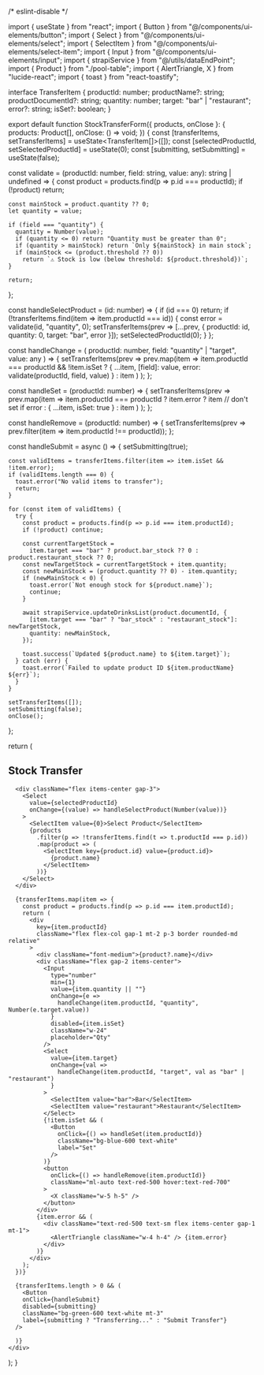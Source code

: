 /* eslint-disable */

import { useState } from "react";
import { Button } from "@/components/ui-elements/button";
import { Select } from "@/components/ui-elements/select";
import { SelectItem } from "@/components/ui-elements/select-item";
import { Input } from "@/components/ui-elements/input";
import { strapiService } from "@/utils/dataEndPoint";
import { Product } from "./pool-table";
import { AlertTriangle, X } from "lucide-react";
import { toast } from "react-toastify";

interface TransferItem {
  productId: number;
  productName?: string;
  productDocumentId?: string;
  quantity: number;
  target: "bar" | "restaurant";
  error?: string;
  isSet?: boolean;
}

export default function StockTransferForm({ products, onClose }: { products: Product[],   onClose: () => void;
}) {
  const [transferItems, setTransferItems] = useState<TransferItem[]>([]);
  const [selectedProductId, setSelectedProductId] = useState<number>(0);
  const [submitting, setSubmitting] = useState(false);


  const validate = (productId: number, field: string, value: any): string | undefined => {
    const product = products.find(p => p.id === productId);
    if (!product) return;

    const mainStock = product.quantity ?? 0;
    let quantity = value;

    if (field === "quantity") {
      quantity = Number(value);
      if (quantity <= 0) return "Quantity must be greater than 0";
      if (quantity > mainStock) return `Only ${mainStock} in main stock`;
      if (mainStock <= (product.threshold ?? 0))
        return `⚠️ Stock is low (below threshold: ${product.threshold})`;
    }

    return;
  };

  const handleSelectProduct = (id: number) => {
    if (id === 0) return;
    if (!transferItems.find(item => item.productId === id)) {
      const error = validate(id, "quantity", 0);
      setTransferItems(prev => [...prev, { productId: id, quantity: 0, target: "bar", error }]);
      setSelectedProductId(0);
    }
  };

  const handleChange = (
    productId: number,
    field: "quantity" | "target",
    value: any
  ) => {
    setTransferItems(prev =>
      prev.map(item =>
        item.productId === productId && !item.isSet
          ? { ...item, [field]: value, error: validate(productId, field, value) }
          : item
      )
    );
  };

  const handleSet = (productId: number) => {
    setTransferItems(prev =>
      prev.map(item =>
        item.productId === productId
          ? item.error
            ? item // don't set if error
            : { ...item, isSet: true }
          : item
      )
    );
  };

  const handleRemove = (productId: number) => {
    setTransferItems(prev => prev.filter(item => item.productId !== productId));
  };

  const handleSubmit = async () => {
    setSubmitting(true);

    const validItems = transferItems.filter(item => item.isSet && !item.error);
    if (validItems.length === 0) {
      toast.error("No valid items to transfer");
      return;
    }

    for (const item of validItems) {
      try {
        const product = products.find(p => p.id === item.productId);
        if (!product) continue; 

        const currentTargetStock =
          item.target === "bar" ? product.bar_stock ?? 0 : product.restaurant_stock ?? 0;
        const newTargetStock = currentTargetStock + item.quantity;
        const newMainStock = (product.quantity ?? 0) - item.quantity;
        if (newMainStock < 0) {
          toast.error(`Not enough stock for ${product.name}`);
          continue;
        }

        await strapiService.updateDrinksList(product.documentId, {
          [item.target === "bar" ? "bar_stock" : "restaurant_stock"]: newTargetStock,
          quantity: newMainStock,
        });
        
        toast.success(`Updated ${product.name} to ${item.target}`);
      } catch (err) {
        toast.error(`Failed to update product ID ${item.productName} ${err}`);
      }
    }

    setTransferItems([]);
    setSubmitting(false);
    onClose(); 

  };

  return (
    <div className="p-4 space-y-4">
      <h2 className="text-xl font-bold">Stock Transfer</h2>

      <div className="flex items-center gap-3">
        <Select
          value={selectedProductId}
          onChange={(value) => handleSelectProduct(Number(value))}
        >
          <SelectItem value={0}>Select Product</SelectItem>
          {products
            .filter(p => !transferItems.find(t => t.productId === p.id))
            .map(product => (
              <SelectItem key={product.id} value={product.id}>
                {product.name}
              </SelectItem>
            ))}
        </Select>
      </div>

      {transferItems.map(item => {
        const product = products.find(p => p.id === item.productId);
        return (
          <div
            key={item.productId}
            className="flex flex-col gap-1 mt-2 p-3 border rounded-md relative"
          >
            <div className="font-medium">{product?.name}</div>
            <div className="flex gap-2 items-center">
              <Input
                type="number"
                min={1}
                value={item.quantity || ""}
                onChange={e =>
                  handleChange(item.productId, "quantity", Number(e.target.value))
                }
                disabled={item.isSet}
                className="w-24"
                placeholder="Qty"
              />
              <Select
                value={item.target}
                onChange={val =>
                  handleChange(item.productId, "target", val as "bar" | "restaurant")
                }
              >
                <SelectItem value="bar">Bar</SelectItem>
                <SelectItem value="restaurant">Restaurant</SelectItem>
              </Select>
              {!item.isSet && (
                <Button 
                  onClick={() => handleSet(item.productId)} 
                  className="bg-blue-600 text-white"
                  label="Set"
                />
              )}
              <button
                onClick={() => handleRemove(item.productId)}
                className="ml-auto text-red-500 hover:text-red-700"
              >
                <X className="w-5 h-5" />
              </button>
            </div>
            {item.error && (
              <div className="text-red-500 text-sm flex items-center gap-1 mt-1">
                <AlertTriangle className="w-4 h-4" /> {item.error}
              </div>
            )}
          </div>
        );
      })}

      {transferItems.length > 0 && (
        <Button
        onClick={handleSubmit}
        disabled={submitting}
        className="bg-green-600 text-white mt-3"
        label={submitting ? "Transferring..." : "Submit Transfer"}
      />
      
      )}
    </div>
  );
}
